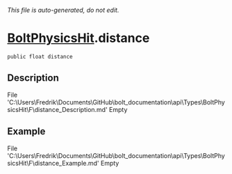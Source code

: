 *This file is auto-generated, do not edit.*

# [BoltPhysicsHit](Types/BoltPhysicsHit.md).distance
`public float distance`
## Description
File 'C:\Users\Fredrik\Documents\GitHub\bolt_documentation\api\Types\BoltPhysicsHit\F\distance_Description.md' Empty
## Example
File 'C:\Users\Fredrik\Documents\GitHub\bolt_documentation\api\Types\BoltPhysicsHit\F\distance_Example.md' Empty
